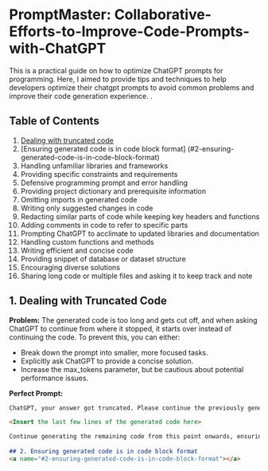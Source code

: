 # PromptMaster: Collaborative-Efforts-to-Improve-Code-Prompts-with-ChatGPT

This is a practical guide on how to optimize  ChatGPT prompts for programming. Here, I aimed to provide tips and techniques to help developers optimize their chatgpt prompts to avoid common problems and improve their code generation experience. .

## Table of Contents

1.  [Dealing with truncated code](#1-dealing-with-truncated-code)
2. [Ensuring generated code is in code block format] (#2-ensuring-generated-code-is-in-code-block-format)
3. Handling unfamiliar libraries and frameworks
4. Providing specific constraints and requirements
5. Defensive programming prompt and error handling
6. Providing project dictionary and prerequisite information
7. Omitting imports in generated code
8. Writing only suggested changes in code
9. Redacting similar parts of code while keeping key headers and functions
10. Adding comments in code to refer to specific parts
11. Prompting ChatGPT to acclimate to updated libraries and documentation
12. Handling custom functions and methods
13. Writing efficient and concise code
14. Providing snippet of database or dataset structure
15. Encouraging diverse solutions
16. Sharing long code or multiple files and asking it to keep track and note

## 1. Dealing with Truncated Code
<a name="1-dealing-with-truncated-code"></a>
**Problem:** The generated code is too long and gets cut off, and when asking ChatGPT to continue from where it stopped, it starts over instead of continuing the code. To prevent this, you can either:

- Break down the prompt into smaller, more focused tasks.
- Explicitly ask ChatGPT to provide a concise solution.
- Increase the max_tokens parameter, but be cautious about potential performance issues.

**Perfect Prompt:**

```markdown
ChatGPT, your answer got truncated. Please continue the previously generated code without repeating any part of it. The last part of the previous code snippet was:

<Insert the last few lines of the generated code here>

Continue generating the remaining code from this point onwards, ensuring that the solution picks up where it left off and does not start over.'''
  
## 2. Ensuring generated code is in code block format
<a name="#2-ensuring-generated-code-is-in-code-block-format"></a>  
